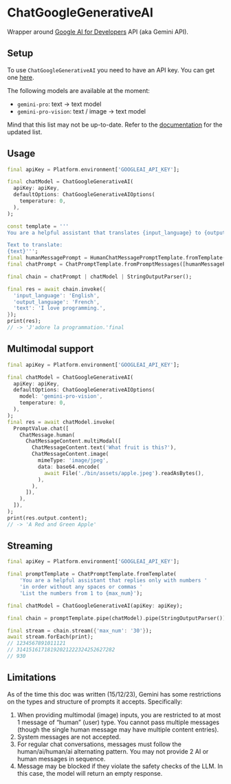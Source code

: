# ChatGoogleGenerativeAI

Wrapper around [Google AI for Developers](https://ai.google.dev/) API (aka Gemini API).

## Setup

To use `ChatGoogleGenerativeAI` you need to have an API key. You can get one [here](https://makersuite.google.com/app/apikey).

The following models are available at the moment:
- `gemini-pro`: text -> text model
- `gemini-pro-vision`: text / image -> text model

Mind that this list may not be up-to-date. Refer to the [documentation](https://ai.google.dev/models) for the updated list.

## Usage

```dart
final apiKey = Platform.environment['GOOGLEAI_API_KEY'];

final chatModel = ChatGoogleGenerativeAI(
  apiKey: apiKey,
  defaultOptions: ChatGoogleGenerativeAIOptions(
    temperature: 0,
  ),
);

const template = '''
You are a helpful assistant that translates {input_language} to {output_language}. 

Text to translate: 
{text}''';
final humanMessagePrompt = HumanChatMessagePromptTemplate.fromTemplate(template);
final chatPrompt = ChatPromptTemplate.fromPromptMessages([humanMessagePrompt]);

final chain = chatPrompt | chatModel | StringOutputParser();

final res = await chain.invoke({
  'input_language': 'English',
  'output_language': 'French',
  'text': 'I love programming.',
});
print(res);
// -> 'J'adore la programmation.'final
```

## Multimodal support

```dart
final apiKey = Platform.environment['GOOGLEAI_API_KEY'];

final chatModel = ChatGoogleGenerativeAI(
  apiKey: apiKey,
  defaultOptions: ChatGoogleGenerativeAIOptions(
    model: 'gemini-pro-vision',
    temperature: 0,
  ),
);
final res = await chatModel.invoke(
  PromptValue.chat([
    ChatMessage.human(
      ChatMessageContent.multiModal([
        ChatMessageContent.text('What fruit is this?'),
        ChatMessageContent.image(
          mimeType: 'image/jpeg',
          data: base64.encode(
            await File('./bin/assets/apple.jpeg').readAsBytes(),
          ),
        ),
      ]),
    ),
  ]),
);
print(res.output.content);
// -> 'A Red and Green Apple'
```

## Streaming

```dart
final apiKey = Platform.environment['GOOGLEAI_API_KEY'];

final promptTemplate = ChatPromptTemplate.fromTemplate(
    'You are a helpful assistant that replies only with numbers '
    'in order without any spaces or commas '
    'List the numbers from 1 to {max_num}');

final chatModel = ChatGoogleGenerativeAI(apiKey: apiKey);

final chain = promptTemplate.pipe(chatModel).pipe(StringOutputParser());

final stream = chain.stream({'max_num': '30'});
await stream.forEach(print);
// 1234567891011121
// 31415161718192021222324252627282
// 930
```

## Limitations

As of the time this doc was written (15/12/23), Gemini has some restrictions on the types and structure of prompts it accepts. Specifically:

1. When providing multimodal (image) inputs, you are restricted to at most 1 message of “human” (user) type. You cannot pass multiple messages (though the single human message may have multiple content entries).
2. System messages are not accepted.
3. For regular chat conversations, messages must follow the human/ai/human/ai alternating pattern. You may not provide 2 AI or human messages in sequence.
4. Message may be blocked if they violate the safety checks of the LLM. In this case, the model will return an empty response.
